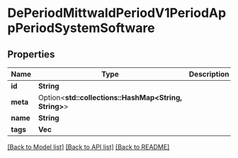 # DePeriodMittwaldPeriodV1PeriodAppPeriodSystemSoftware

## Properties

Name | Type | Description | Notes
------------ | ------------- | ------------- | -------------
**id** | **String** |  | 
**meta** | Option<**std::collections::HashMap<String, String>**> |  | [optional]
**name** | **String** |  | 
**tags** | **Vec<String>** |  | 

[[Back to Model list]](../README.md#documentation-for-models) [[Back to API list]](../README.md#documentation-for-api-endpoints) [[Back to README]](../README.md)


